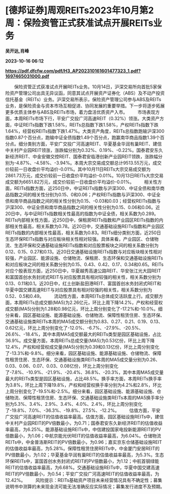 # [德邦证券]周观REITs2023年10月第2周：保险资管正式获准试点开展REITs业务
**吴开达,肖峰**

**2023-10-16 06:12**

**https://pdf.dfcfw.com/pdf/H3_AP202310161601477323_1.pdf?1697465031000.pdf**

　　保险资管正式获准试点开展REITs业务。10月14日，沪深交易所向首批5家保险资产管理公司出具无异议函，同意其试点开展资产证券化（ABS）及不动产投资信托基金（REITs）业务。沪深交易所表示，保险资产管理公司参与ABS及REITs业务，是保险资金与资本市场互相促进、协同发展的重要举措。下一步将逐步拓展更多优质主体参与ABS及REITs市场，着力盘活优质资产入市。 　　市场表现方面，本周REITs市场下行，平安广交投广河高速REIT（0.32%）领涨。大类资产方面，中证REITs指数下跌1.58%，REITs总指数下跌1.58%，产权REITs指数下跌1.64%，经营权REITs指数下跌1.47%。大类资产角度，REITs总指数跑输沪深300指数0.87个百分点，跑输中证全债指数1.49个百分点，跑赢南华商品指数1.39个百分点。细分类别方面，平安广交投广河高速REIT、华夏基金华润有巢REIT、建信中关村产业园REIT领涨，涨跌幅分别为0.32%、0.19%、-0.22%。国泰君安东久新经济REIT、中金安徽交控REIT、国泰君安临港创新产业园REIT领跌，涨跌幅分别为-4.87%、-4.58%、-3.94%。本周大宗交易成交额总计9513.55万元，成交价较前一日收盘价平均溢价-0.01%。其中10月11日REITs大宗交易成交额为2861.73万元，成交价较前一日收盘价平均溢价-0.01%。10月13日REITs大宗交易成交额为6651.82万元，成交价较前一日收盘价平均溢价-0.01%。 　　相关性方面，REITs指数方面，近250日中，中证REITs指数与沪深300、中证全债和南华商品指数之间的相关性分别为0.15、0和0.06；产权REITs指数与沪深300、中证全债和南华商品指数之间的相关性分别为0.15、-0.03和0.03；经营权REITs指数与沪深300、中证全债和南华商品指数之间的相关性分别为0.15、0.06和0.06。近20日中，与中证REITs指数相关性最高的指数为中证全债，相关系数为0.289。REITs内部相关性方面，近250日中，保租房REITs指数和产业园区REITs指数的内部相关性最高，相关系数为0.78。近20日中，交通基础设施REITs指数和产业园区REITs指数的内部相关性最高，相关系数为0.83。REITs细分类别方面，近250日生态环保REITs指数与对应板块相关性相对较强。具体来看，产业园区、仓储物流、生态环保和交通基础设施REITs指数和对应股票板块之间的相关系数分别为0.12、0.15、0.27和0.13。近20日交通基础设施REITs指数与对应板块相关性相对较强，产业园区、能源设施、仓储物流、保租房、生态环保和交通基础设施REITs和对应板块之间的相关系数分别为0.15、0.43、0.42、0.17、0.34和0.65。REITs对应个股表现方面，近250日中，华夏越秀高速公路REIT、华安张江光大园REIT和富国首创水务封闭式REIT与对应股票具有相对较强的相关性，相关系数分别为0.13、0.11和0.1。近20日中，红土创新盐田港REIT、富国首创水务封闭式REIT和华夏中国交建高速REIT与对应股票具有相对较强的相关性，相关系数分别为0.52、0.5和0.49。 　　流动性方面，本周REITs总体成交活跃度上行。成交额方面，本周REITs总成交额(MA5)为2.26亿元，环比上周下降14.2%，产权和经营权成交额(MA5)分别为1.28和0.98亿元，环比上周分别变化了-17.2%和-10.0%。细分来看，园区基础设施、能源基础设施、仓储物流、保障性租赁住房、生态环保、交通基础设施类REITs本周的MA5成交额分别为0.83、0.27、0.21、0.19、0.13、0.62亿元，环比上周分别变化了-12.0%、-6.7%、-27.9%、-20.5%、26.6%、-18.4%，其中本周MA5成交额最大的REITs类型是园区基础设施，占比36.9%。成交量方面，本周REITs总成交量(MA5)为0.53亿份，环比上周下降12.4%，产权和经营权成交量(MA5)分别为0.39和0.13亿份，环比上周分别变化了-13.3%和-9.8%。细分来看，园区基础设施、能源基础设施、仓储物流、保障性租赁住房、生态环保、交通基础设施类REITs本周的MA5成交量分别为0.26、0.03、0.06、0.07、0.03、0.08亿份，环比上周分别变化了-7.8%、-10.9%、-21.9%、-20.4%、36.8%、-20.3%，其中本周MA5成交量最大的REITs类型是园区基础设施，占比48.5%。换手率方面，本周REITs换手率为3.8%，环比上周下降19.8%，产权和经营权换手率分别为4.2%和2.8%，环比上周分别变化了-19.5%和-2.5%。细分来看，园区基础设施、能源基础设施、仓储物流、保障性租赁住房、生态环保、交通基础设施类REITs本周的MA5换手率分别为5.3%、3.4%、2.9%、3.4%、4.0%、2.4%，环比上周分别变化了-19.8%、7.0%、-36.3%、-19.8%、27.5%、-12.2%。 　　估值方面，平安广交投广河高速REIT的估值收益率最高。估值方面，园区基础设施REITs中，建信中关村产业园REIT的PV倍数最小，为0.71；国泰君安东久新经济REIT的估值收益率最高，为6.25%。能源基础设施REITs中，中信建投国家电投新能源REIT的PV倍数最小，为1.06；中航京能光伏REIT的估值收益率最高，为6.04%。仓储物流REITs中，中金普洛斯REIT的PV倍数最小，为0.96；嘉实京东仓储基础设施REIT的估值收益率最高，为5.28%。保障性租赁住房REITs中，中金厦门安居REIT的PV倍数最小，为1.02；华夏基金华润有巢REIT的估值收益率最高，为5.3%。生态环保REITs中，富国首创水务封闭式REIT的PV倍数最小，为1.12；中航首钢绿能REIT的估值收益率最高，为6.68%。交通基础设施REITs中，华夏中国交建高速REIT的PV倍数最小，为0.54；平安广交投广河高速REIT的估值收益率最高，为12.42%。 　　风险提示：REITs基础资产项目未来经营情况具有不确定性；募集说明书中测算的未来现金流可能无法准确反应实际情况；募集发行进度不及预期。